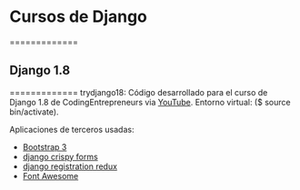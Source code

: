 # Cursos de Django
=============

## Django 1.8
=============
trydjango18: Código desarrollado para el curso de Django 1.8 de CodingEntrepreneurs via [YouTube](https://www.youtube.com/playlist?list=PLEsfXFp6DpzRcd-q4vR5qAgOZUuz8041S). Entorno virtual: ($ source bin/activate).

Aplicaciones de terceros usadas:
* [Bootstrap 3](http://getbootstrap.com/)
* [django crispy forms](http://django-crispy-forms.readthedocs.org/en/latest/)
* [django registration redux](https://django-registration-redux.readthedocs.org/en/latest/)
* [Font Awesome](https://fortawesome.github.io/Font-Awesome/)